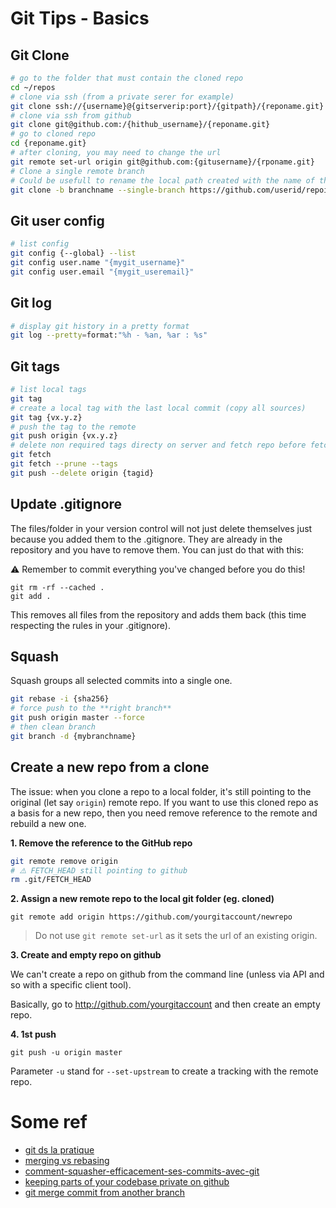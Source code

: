 # Git Tips - Basics

## Git Clone

```bash
# go to the folder that must contain the cloned repo
cd ~/repos
# clone via ssh (from a private serer for example)
git clone ssh://{username}@{gitserverip:port}/{gitpath}/{reponame.git}
# clone via ssh from github
git clone git@github.com:/{hithub_username}/{reponame.git}
# go to cloned repo
cd {reponame.git}
# after cloning, you may need to change the url 
git remote set-url origin git@github.com:{gitusername}/{rponame.git}
# Clone a single remote branch
# Could be usefull to rename the local path created with the name of the branch. This way you can work on two diffreents local group of source without any risk of error/conflict when commit/push
git clone -b branchname --single-branch https://github.com/userid/repoid
``````

## Git user config

```bash
# list config 
git config {--global} --list
git config user.name "{mygit_username}"
git config user.email "{mygit_useremail}"
```

## Git log

```bash
# display git history in a pretty format
git log --pretty=format:"%h - %an, %ar : %s"
```

## Git tags

```bash
# list local tags
git tag
# create a local tag with the last local commit (copy all sources)
git tag {vx.y.z}
# push the tag to the remote
git push origin {vx.y.z}
# delete non required tags directy on server and fetch repo before fetch tags
git fetch
git fetch --prune --tags
git push --delete origin {tagid}

```

## Update .gitignore

The files/folder in your version control will not just delete themselves just because you added them to the .gitignore. They are already in the repository and you have to remove them. You can just do that with this:

:warning: Remember to commit everything you've changed before you do this!

```
git rm -rf --cached .
git add .
```

This removes all files from the repository and adds them back (this time respecting the rules in your .gitignore).


## Squash

Squash groups all selected commits into a single one.

```bash
git rebase -i {sha256}
# force push to the **right branch**
git push origin master --force
# then clean branch
git branch -d {mybranchname}
```

## Create a new repo from a clone

The issue: when you clone a repo to a local folder, it's still pointing to the original (let say `origin`) remote repo. If you want to use this cloned repo as a basis for a new repo, then you need remove reference to the remote and rebuild a new one.

**1. Remove the reference to the GitHub repo**

```bash
git remote remove origin
# ⚠️ FETCH_HEAD still pointing to github
rm .git/FETCH_HEAD
```

**2. Assign a new remote repo to the local git folder (eg. cloned)**

```shell
git remote add origin https://github.com/yourgitaccount/newrepo
```

> Do not use `git remote set-url` as it sets the url of an existing origin.

**3. Create and empty repo on github**

We can't create a repo on github from the command line (unless via API and so with a specific client tool).

Basically, go to http://github.com/yourgitaccount and then create an empty repo.

**4. 1st push**

```shell
git push -u origin master
```

Parameter `-u` stand for `--set-upstream` to create a tracking with the remote repo.

# Some ref 

- [git ds la pratique](https://blog.octo.com/git-dans-la-pratique-22/)
- [merging vs rebasing](https://www.atlassian.com/git/tutorials/merging-vs-rebasing)
- [comment-squasher-efficacement-ses-commits-avec-git](https://www.ekino.com/comment-squasher-efficacement-ses-commits-avec-git/)
- [keeping parts of your codebase private on github](https://24ways.org/2013/keeping-parts-of-your-codebase-private-on-github/)
- [git merge commit from another branch](https://w3guy.com/git-merge-commit-from-another-branch/)

